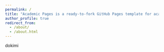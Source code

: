 ```yaml
---
permalink: /
title: "Academic Pages is a ready-to-fork GitHub Pages template for academic personal websites"
author_profile: true
redirect_from:
  - /about/
  - /about.html
---
```


dokimi
